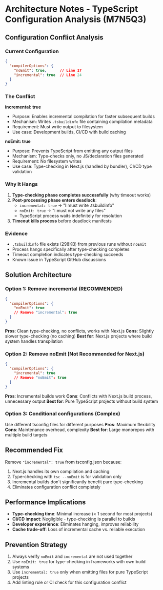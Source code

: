 # Architecture Notes - TypeScript Configuration Analysis (M7N5Q3)

## Configuration Conflict Analysis

### Current Configuration
```json
{
  "compilerOptions": {
    "noEmit": true,      // Line 17
    "incremental": true  // Line 24
  }
}
```

### The Conflict

**incremental: true**
- Purpose: Enables incremental compilation for faster subsequent builds
- Mechanism: Writes `.tsbuildinfo` file containing compilation metadata
- Requirement: Must write output to filesystem
- Use case: Development builds, CI/CD with build caching

**noEmit: true**
- Purpose: Prevents TypeScript from emitting any output files
- Mechanism: Type-checks only, no JS/declaration files generated
- Requirement: No filesystem writes
- Use case: Type-checking in Next.js (handled by bundler), CI/CD type validation

### Why It Hangs

1. **Type-checking phase completes successfully** (why timeout works)
2. **Post-processing phase enters deadlock**:
   - `incremental: true` → "I must write .tsbuildinfo"
   - `noEmit: true` → "I must not write any files"
   - TypeScript process waits indefinitely for resolution
3. **Timeout kills process** before deadlock manifests

### Evidence
- `.tsbuildinfo` file exists (298KB) from previous runs without `noEmit`
- Process hangs specifically after type-checking completes
- Timeout completion indicates type-checking succeeds
- Known issue in TypeScript GitHub discussions

## Solution Architecture

### Option 1: Remove incremental (RECOMMENDED)
```json
{
  "compilerOptions": {
    "noEmit": true
    // Remove "incremental": true
  }
}
```
**Pros**: Clean type-checking, no conflicts, works with Next.js
**Cons**: Slightly slower type-checking (no caching)
**Best for**: Next.js projects where build system handles transpilation

### Option 2: Remove noEmit (Not Recommended for Next.js)
```json
{
  "compilerOptions": {
    "incremental": true
    // Remove "noEmit": true
  }
}
```
**Pros**: Incremental builds work
**Cons**: Conflicts with Next.js build process, unnecessary output
**Best for**: Pure TypeScript projects without build system

### Option 3: Conditional configurations (Complex)
Use different tsconfig files for different purposes
**Pros**: Maximum flexibility
**Cons**: Maintenance overhead, complexity
**Best for**: Large monorepos with multiple build targets

## Recommended Fix
Remove `"incremental": true` from tsconfig.json because:
1. Next.js handles its own compilation and caching
2. Type-checking with `tsc --noEmit` is for validation only
3. Incremental builds don't significantly benefit pure type-checking
4. Eliminates configuration conflict completely

## Performance Implications
- **Type-checking time**: Minimal increase (< 1 second for most projects)
- **CI/CD impact**: Negligible - type-checking is parallel to builds
- **Developer experience**: Eliminates hanging, improves reliability
- **Cache trade-off**: Loss of incremental cache vs. reliable execution

## Prevention Strategy
1. Always verify `noEmit` and `incremental` are not used together
2. Use `noEmit: true` for type-checking in frameworks with own build systems
3. Use `incremental: true` only when emitting files for pure TypeScript projects
4. Add linting rule or CI check for this configuration conflict

